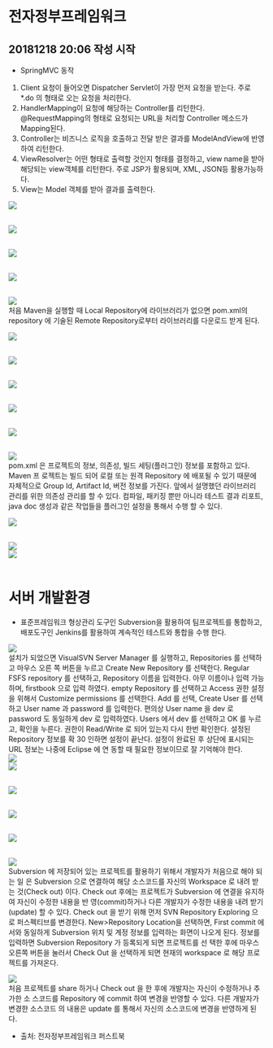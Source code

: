 # 전자정부프레임워크 
## 20181218 20:06 작성 시작

* SpringMVC 동작
1. Client 요청이 들어오면 Dispatcher Servlet이 가장 먼저 요청을 받는다. 주로 *.do
의 형태로 오는 요청을 처리한다.
2. HandlerMapping이 요청에 해당하는 Controller를 리턴한다. @RequestMapping의
형태로 요청되는 URL을 처리할 Controller 메소드가 Mapping된다.
3. Controller는 비즈니스 로직을 호출하고 전달 받은 결과를 ModelAndView에 반영
하여 리턴한다.
4. ViewResolver는 어떤 형태로 출력할 것인지 형태를 결정하고, view name을 받아 해당되는 view객체를 리턴한다. 주로 JSP가 활용되며, XML, JSON등 활용가능하다.
5. View는 Model 객체를 받아 결과를 출력한다.
<!-- springMVC 동작 -->
<div>
<img src = "https://user-images.githubusercontent.com/44331989/50152044-e993ad00-0305-11e9-9659-34b4ed176519.JPG">
</div><br/><p>
<!-- 웹에서 스프링 활용을 위한 web.xml -->  
<div>
<img src = "https://user-images.githubusercontent.com/44331989/50151525-7fc6d380-0304-11e9-892b-7d031ce9b28e.JPG">
</div><br/><p>
<!-- context-servlet.xml: springMVC 설정 -->  
<div>
<img src = "https://user-images.githubusercontent.com/44331989/50151634-cae0e680-0304-11e9-991f-48c327cf34c3.JPG">	
</div><br/><p>
<!-- pom.xml간의 라이브러리 의존성 -->  
<div>  
<img src = "https://user-images.githubusercontent.com/44331989/50258883-04207000-0445-11e9-9bc4-e0578bea141c.JPG">
</div><br/><p>
<!-- pom.xml에서 라이브러리 의존성 설명 -->  
<div>  
<img src = "https://user-images.githubusercontent.com/44331989/50260440-65e3d880-044b-11e9-8079-4246dba956bf.JPG">
</div>처음 Maven을 실행할 때 Local Repository에 라이브러리가 없으면 pom.xml의 repository
에 기술된 Remote Repository로부터 라이브러리를 다운로드 받게 된다.<br/><p>  
<!-- pom.xml의 Remote Repository 설정 -->  
<div>  
<img src = "https://user-images.githubusercontent.com/44331989/50260492-89a71e80-044b-11e9-8f8f-ca695e74a38f.jpg">
</div><br/><p>  
<!-- maven 빌드관리 -->  
<div>  
<img src = "https://user-images.githubusercontent.com/44331989/50260537-b9eebd00-044b-11e9-8582-9699b86c8f62.JPG">
</div><br/><p>  
<!-- maven 빌드 생명주기 단계 -->  
<div>  
<img src = "https://user-images.githubusercontent.com/44331989/50260570-e6a2d480-044b-11e9-847a-3f8abff2503a.JPG">
</div><br/><p>  
<!-- maven 빌드 생명주기 -->  
<div>  
<img src = "https://user-images.githubusercontent.com/44331989/50260597-03d7a300-044c-11e9-9359-f7af032ca24a.JPG">
</div><br/><p>  
<!-- eclipse에서 maven 빌드 설정-->  
<div>  
<img src = "https://user-images.githubusercontent.com/44331989/50260615-1c47bd80-044c-11e9-9d54-8c9d686ae96b.JPG">
</div><br/><p>  
<!-- pom.xml의 구조-->  
<div>  
<img src = "https://user-images.githubusercontent.com/44331989/50260667-62048600-044c-11e9-80df-dd6e2466aea9.JPG">
</div>pom.xml 은 프로젝트의 정보, 의존성, 빌드 세팅(플러그인) 정보를 포함하고 있다. Maven 프
로젝트는 빌드 되어 로컬 또는 원격 Repository 에 배포될 수 있기 때문에 자체적으로 Group
Id, Artifact Id, 버전 정보를 가진다. 앞에서 설명했던 라이브러리 관리를 위한 의존성 관리를
할 수 있다. 컴파일, 패키징 뿐만 아니라 테스트 결과 리포트, java doc 생성과 같은 작업들을
플러그인 설정을 통해서 수행 할 수 있다.<br/><p>  
<!-- pom.xml 예제 -->  
<div>  
<img src = "https://user-images.githubusercontent.com/44331989/50260754-c58eb380-044c-11e9-8f66-5b6f852f3a59.JPG">
</div><br/><p>  
<!-- maven plugin -->  
<div>  
<img src = "https://user-images.githubusercontent.com/44331989/50260804-f838ac00-044c-11e9-9aca-f548f105f778.JPG">
</div>  
<!-- maven-install example -->  
<div>  
<img src = "https://user-images.githubusercontent.com/44331989/50260941-90369580-044d-11e9-88e5-dd598144d3c8.JPG">
</div><br/><p>  

# 서버 개발환경
* 표준프레임워크 형상관리 도구인 Subversion을 활용하여 팀프로젝트를 통합하고, 배포도구인 Jenkins를 활용하여 계속적인 테스트와 통합을 수행 한다.
<!-- SVN 개요 및 설치 -->  
<div>  
<img src = "https://user-images.githubusercontent.com/44331989/50263885-53719b00-045b-11e9-8057-e48f9e5c4e00.JPG">
</div>설치가 되었으면 VisualSVN Server Manager 를 실행하고, Repositories 를 선택하고 마우스 오른
쪽 버튼을 누르고 Create New Repository 를 선택한다. Regular FSFS repository 를 선택하고,
Repository 이름을 입력한다. 아무 이름이나 입력 가능하며, firstbook 으로 입력 하였다. empty
Repository 를 선택하고 Access 권한 설정을 위해서 Customize permissions 를 선택한다. Add 를
선택, Create User 를 선택하고 User name 과 password 를 입력한다. 편의상 User name 을 dev 로
password 도 동일하게 dev 로 입력하였다. Users 에서 dev 를 선택하고 OK 를 누르고, 확인을
누른다. 권한이 Read/Write 로 되어 있는지 다시 한번 확인한다. 설정된 Repository 정보를 확
30
인하면 설정이 끝난다. 설정이 완료된 후 상단에 표시되는 URL 정보는 나중에 Eclipse 에 연
동할 때 필요한 정보이므로 잘 기억해야 한다.
<!-- VisualSVN Repository 설정 -->  
<div>  
<img src = "https://user-images.githubusercontent.com/44331989/50263972-c7ac3e80-045b-11e9-918b-6919c7daab4f.JPG">
</div>
<!-- VisualSVN Repository 설정완료 -->  
<div>  
<img src = "https://user-images.githubusercontent.com/44331989/50263998-f75b4680-045b-11e9-94aa-e4ccfb41bb62.JPG">
</div><br/><p>  
<!-- Revisions -->  
<div>  
<img src = "https://user-images.githubusercontent.com/44331989/50264025-2a053f00-045c-11e9-9c83-676ece5264e9.JPG">
</div><br/><p>  
<!-- eclipse와 SVN 연동하기 -->
<div>  
<img src = "https://user-images.githubusercontent.com/44331989/50264062-57ea8380-045c-11e9-83a0-109d49216b4a.JPG">
</div><br/><p>  
<!-- eclipse에서 SVN에 프로젝트 반영 -->
<div>  
<img src = "https://user-images.githubusercontent.com/44331989/50264161-bdd70b00-045c-11e9-97a4-4f0301674a7b.JPG">
</div><br/><p>  
<!-- SVN Server에서 프로젝트 CheckOut -->
<div>  
<img src = "https://user-images.githubusercontent.com/44331989/50264263-2d4cfa80-045d-11e9-8339-d4cb076083fa.JPG">
</div>Subversion 에 저장되어 있는 프로젝트를 활용하기 위해서 개발자가 처음으로 해야 되는 일
은 Subversion 으로 연결하여 해당 소스코드를 자신의 Workspace 로 내려 받는 것(Check out)
이다. Check out 후에는 프로젝트가 Subversion 에 연결을 유지하여 자신이 수정한 내용을 반
영(commit)하거나 다른 개발자가 수정한 내용을 내려 받기(update) 할 수 있다. Check out 을
받기 위해 먼저 SVN Repository Exploring 으로 퍼스펙티브를 변경한다. New>Repository Location을 선택하면, First commit 에서와 동일하게 Subversion 위치 및 계정 정보를 입력하는
화면이 나오게 된다. 정보를 입력하면 Subversion Repository 가 등록되게 되면 프로젝트를 선
택한 후에 마우스 오른쪽 버튼을 눌러서 Check Out 을 선택하게 되면 현재의 workspace 로
해당 프로젝트를 가져온다.<br/><p>
<!-- SVN Commit or Update -->
<div>  
<img src = "https://user-images.githubusercontent.com/44331989/50264344-7c932b00-045d-11e9-9da6-0719452dbb6e.JPG">
</div>처음 프로젝트를 share 하거나 Check out 을 한 후에 개발자는 자신이 수정하거나 추가한 소
스코드를 Repository 에 commit 하여 변경을 반영할 수 있다. 다른 개발자가 변경한 소스코드
의 내용은 update 를 통해서 자신의 소스코드에 변경을 반영하게 된다.<br/><p>  
  
  
  























  






* 출처: 전자정부프레임워크 퍼스트북
